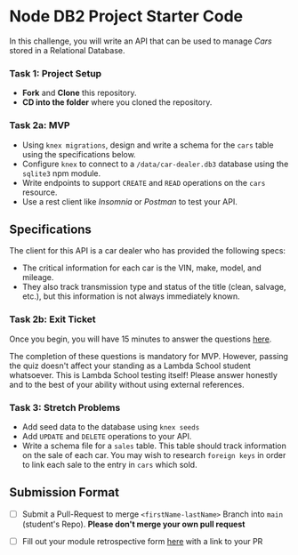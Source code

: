 # Node DB2 Project Starter Code

In this challenge, you will write an API that can be used to manage _Cars_ stored in a Relational Database.

### Task 1: Project Setup

- **Fork** and **Clone** this repository.
- **CD into the folder** where you cloned the repository.

### Task 2a: MVP

- Using `knex migrations`, design and write a schema for the `cars` table using the specifications below.
- Configure `knex` to connect to a `/data/car-dealer.db3` database using the `sqlite3` npm module.
- Write endpoints to support `CREATE` and `READ` operations on the `cars` resource.
- Use a rest client like _Insomnia_ or _Postman_ to test your API.

## Specifications

The client for this API is a car dealer who has provided the following specs:

- The critical information for each car is the VIN, make, model, and mileage.
- They also track transmission type and status of the title (clean, salvage, etc.), but this information is not always immediately known.

### Task 2b: Exit Ticket

Once you begin, you will have 15 minutes to answer the questions [here](https://app.codesignal.com/public-test/iKFmA8AEqKdTjeK8j/gqLkuwLFDHAdrH).

The completion of these questions is mandatory for MVP. However, passing the quiz doesn't affect your standing as a Lambda School student whatsoever. This is Lambda School testing itself! Please answer honestly and to the best of your ability without using external references.

### Task 3: Stretch Problems

- Add seed data to the database using `knex seeds`
- Add `UPDATE` and `DELETE` operations to your API.
- Write a schema file for a `sales` table. This table should track information on the sale of each car. You may wish to research `foreign keys` in order to link each sale to the entry in `cars` which sold.

## Submission Format
* [ ] Submit a Pull-Request to merge `<firstName-lastName>` Branch into `main` (student's  Repo). **Please don't merge your own pull request**
* [ ] Fill out your module retrospective form [here](https://forms.lambdaschool.com/module-retrospective) with a link to your PR



<!-- exports.up = function(knex) {
    eturn knex.schema.table('cars', tbl => {
        tbl.string('color',128).notNullable();
        
};

exports.down = function(knex) {
    return knex.schema.table('cars', tbl => {
        tbl.dropColumn('color')
    })
}; -->


<!-- exports.up = function(knex) {
    return knex.schema.createTable('cars', tbl => {
        tbl.increments('id');
        tbl.string('vin', 18).unique().notNullable();
        tbl.string('make',128).notNullable();
        tbl.string('model',128).notNullable();
        tbl.integer('mileage').notNullable();
        tbl.string('transmission-type',128);
        tbl.string('title-status');
      })
};

exports.down = function(knex) {
    return knex.schema.dropTableIfExists('cars');
}; -->